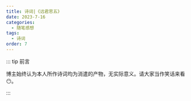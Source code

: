```yaml
---
title: 诗词|《远君思五》
date: 2023-7-16
categories: 
  - 随笔感想
tags: 
  - 诗词
order: 7
---
```


::: tip 前言

 博主始终认为本人所作诗词均为消遣的产物，无实际意义。请大家当作笑话来看😶。

:::

<poem t="《远君思五》" :p="['残冬至寒雨未见','日转中天白云观','思君远兮对江畔','独身一人向天边','千万银花伴月来','将入夜幕晚光山','欲以雪色染思念','谁知伊人在心间']"/>

